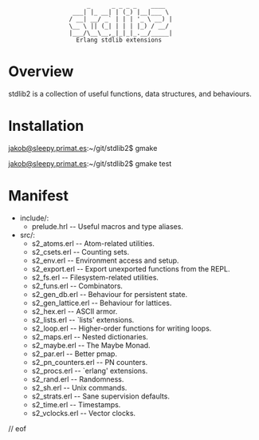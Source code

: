                           _      _ _ _ _    ____
                      ___| |_ __| | (_) |__|___ \
                     / __| __/ _` | | | '_ \ __) |
                     \__ \ || (_| | | | |_) / __/
                     |___/\__\__,_|_|_|_.__/_____|
                       Erlang stdlib extensions

Overview
========
stdlib2 is a collection of useful functions, data structures, and
behaviours.

Installation
============
jakob@sleepy.primat.es:~/git/stdlib2$ gmake

jakob@sleepy.primat.es:~/git/stdlib2$ gmake test

Manifest
========
* include/:
    * prelude.hrl        -- Useful macros and type aliases.
* src/:
    * s2_atoms.erl       -- Atom-related utilities.
    * s2_csets.erl       -- Counting sets.
    * s2_env.erl         -- Environment access and setup.
    * s2_export.erl      -- Export unexported functions from the REPL.
    * s2_fs.erl          -- Filesystem-related utilities.
    * s2_funs.erl        -- Combinators.
    * s2_gen_db.erl      -- Behaviour for persistent state.
    * s2_gen_lattice.erl -- Behaviour for lattices.
    * s2_hex.erl         -- ASCII armor.
    * s2_lists.erl       -- `lists' extensions.
    * s2_loop.erl        -- Higher-order functions for writing loops.
    * s2_maps.erl        -- Nested dictionaries.
    * s2_maybe.erl       -- The Maybe Monad.
    * s2_par.erl         -- Better pmap.
    * s2_pn_counters.erl -- PN counters.
    * s2_procs.erl       -- `erlang' extensions.
    * s2_rand.erl        -- Randomness.
    * s2_sh.erl          -- Unix commands.
    * s2_strats.erl      -- Sane supervision defaults.
    * s2_time.erl        -- Timestamps.
    * s2_vclocks.erl     -- Vector clocks.

// eof

